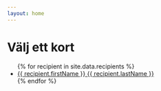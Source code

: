 ```yaml
---
layout: home
---
```


# Välj ett kort

<ul>
  {% for recipient in site.data.recipients %}
    <li>
      <a href="{{ site.baseurl }}/cards/{{ recipient.id }}.html">
        {{ recipient.firstName }} {{ recipient.lastName }}
      </a>
    </li>
  {% endfor %}
</ul>
